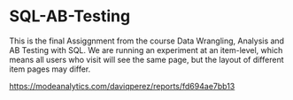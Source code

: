 # SQL-AB-Testing
This is the final Assiggnment from the course Data Wrangling, Analysis and AB Testing with SQL. We are running an experiment at an item-level, which means all users who visit will see the same page, but the layout of different item pages may differ. 

https://modeanalytics.com/daviqperez/reports/fd694ae7bb13
